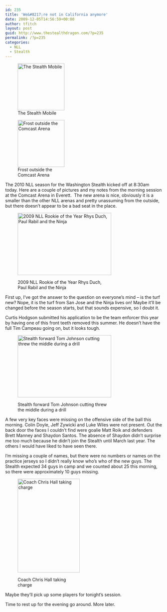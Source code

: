 ```yaml
---
id: 235
title: 'We&#8217;re not in California anymore'
date: 2009-12-05T14:56:59+00:00
author: tfitch
layout: post
guid: http://www.thestealthdragon.com/?p=235
permalink: /?p=235
categories:
  - NLL
  - Stealth
---
```

<figure id="attachment_236" aria-describedby="caption-attachment-236" style="width: 150px" class="wp-caption alignright"><img class="size-thumbnail wp-image-236" title="IMG_1800" src="http://www.thestealthdragon.com/wp-content/uploads/2009/12/IMG_1800-150x150.jpg" alt="The Stealth Mobile" width="150" height="150" /><figcaption id="caption-attachment-236" class="wp-caption-text">The Stealth Mobile</figcaption></figure> <figure id="attachment_237" aria-describedby="caption-attachment-237" style="width: 150px" class="wp-caption alignleft"><img class="size-thumbnail wp-image-237" title="IMG_1802" src="http://www.thestealthdragon.com/wp-content/uploads/2009/12/IMG_1802-150x150.jpg" alt="Frost outside the Comcast Arena" width="150" height="150" /><figcaption id="caption-attachment-237" class="wp-caption-text">Frost outside the Comcast Arena</figcaption></figure> 

The 2010 NLL season for the Washington Stealth kicked off at 8:30am today. Here are a couple of pictures and my notes from the morning session at the Comcast Arena in Everett.  The new arena is nice, obviously it is a smaller than the other NLL arenas and pretty unassuming from the outside, but there doesn&#8217;t appear to be a bad seat in the place.<figure id="attachment_238" aria-describedby="caption-attachment-238" style="width: 300px" class="wp-caption alignright">

<img class="size-medium wp-image-238" title="IMG_7560" src="http://www.thestealthdragon.com/wp-content/uploads/2009/12/IMG_7560-300x199.jpg" alt="2009 NLL Rookie of the Year Rhys Duch, Paul Rabil and the Ninja" width="300" height="199" /> <figcaption id="caption-attachment-238" class="wp-caption-text">2009 NLL Rookie of the Year Rhys Duch, Paul Rabil and the Ninja</figcaption></figure> 

First up, I&#8217;ve got the answer to the question on everyone&#8217;s mind &#8211; is the turf new? Nope, it is the turf from San Jose and the Ninja lives on! Maybe it&#8217;ll be changed before the season starts, but that sounds expensive, so I doubt it.

Curtis Hodgson submitted his application to be the team enforcer this year by having one of this front teeth removed this summer. He doesn&#8217;t have the full Tim Campeau going on, but it looks tough.<figure id="attachment_240" aria-describedby="caption-attachment-240" style="width: 300px" class="wp-caption alignleft">

<img class="size-medium wp-image-240" title="IMG_7535" src="http://www.thestealthdragon.com/wp-content/uploads/2009/12/IMG_7535-300x199.jpg" alt="Stealth forward Tom Johnson cutting threw the middle during a drill" width="300" height="199" /> <figcaption id="caption-attachment-240" class="wp-caption-text">Stealth forward Tom Johnson cutting threw the middle during a drill</figcaption></figure> 

A few very key faces were missing on the offensive side of the ball this morning. Colin Doyle, Jeff Zywicki and Luke Wiles were not present. Out the back door the faces I couldn&#8217;t find were goalie Matt Roik and defenders Brett Manney and Shaydon Santos. The absence of Shaydon didn&#8217;t surprise me too much because he didn&#8217;t join the Stealth until March last year. The others I would have liked to have seen there.

I&#8217;m missing a couple of names, but there were no numbers or names on the practice jerseys so I didn&#8217;t really know who&#8217;s who of the new guys. The Stealth expected 34 guys in camp and we counted about 25 this morning, so there were approximately 10 guys missing.<figure id="attachment_239" aria-describedby="caption-attachment-239" style="width: 199px" class="wp-caption alignright">

<img class="size-medium wp-image-239" title="IMG_7542" src="http://www.thestealthdragon.com/wp-content/uploads/2009/12/IMG_7542-199x300.jpg" alt="Coach Chris Hall taking charge" width="199" height="300" /> <figcaption id="caption-attachment-239" class="wp-caption-text">Coach Chris Hall taking charge</figcaption></figure> 

Maybe they&#8217;ll pick up some players for tonight&#8217;s session.

Time to rest up for the evening go around. More later.